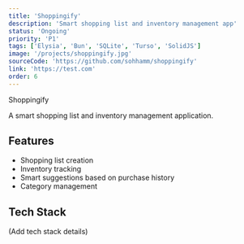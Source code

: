 ```yaml
---
title: 'Shoppingify'
description: 'Smart shopping list and inventory management app'
status: 'Ongoing'
priority: 'P1'
tags: ['Elysia', 'Bun', 'SQLite', 'Turso', 'SolidJS']
image: '/projects/shoppingify.jpg'
sourceCode: 'https://github.com/sohhamm/shoppingify'
link: 'https://test.com'
order: 6
---
```


Shoppingify

A smart shopping list and inventory management application.

## Features

- Shopping list creation
- Inventory tracking
- Smart suggestions based on purchase history
- Category management

## Tech Stack

(Add tech stack details)
